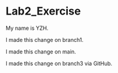 # Lab2_Exercise

My name is YZH.

I made this change on branch1.

I made this change on main.

I made this change on branch3 via GitHub.
